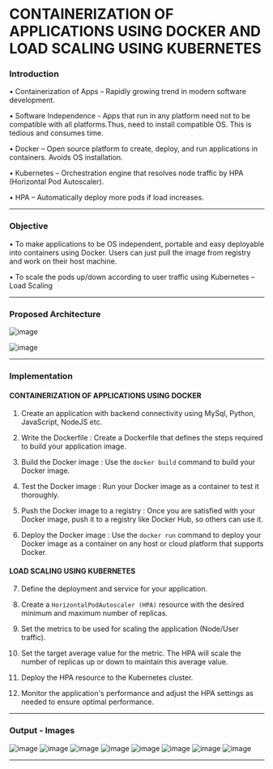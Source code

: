 # CONTAINERIZATION OF APPLICATIONS USING DOCKER AND LOAD SCALING USING KUBERNETES
### Introduction

• Containerization of Apps – Rapidly growing trend in modern software development. 

• Software Independence - Apps that run in any platform need not to be compatible with all platforms.Thus, need to install compatible OS. This is tedious and consumes time.

• Docker – Open source platform to create, deploy, and run applications in containers. Avoids OS installation.

• Kubernetes – Orchestration engine that resolves node traffic by HPA (Horizontal Pod Autoscaler).

• HPA – Automatically deploy more pods if load increases. 

---
### Objective 

• To make applications to be OS independent, 
portable and easy deployable into containers 
using Docker. Users can just pull the image 
from registry and work on their host machine.    

• To scale the pods up/down according to user 
traffic using Kubernetes – Load Scaling

----
### Proposed Architecture

![image](https://github.com/Ashwanth-R/Containerization-of-Application-using-Docker-and-Kubernetes/assets/96193365/5cc1f645-9819-4522-bd57-dd7d54796d64)

![image](https://github.com/Ashwanth-R/Containerization-of-Application-using-Docker-and-Kubernetes/assets/96193365/6b57d4ca-48ca-41fd-b1da-caf5dee8e9c0)

---
### Implementation 
#### CONTAINERIZATION OF APPLICATIONS USING DOCKER

1) Create an application with backend connectivity using MySql, Python, JavaScript, NodeJS etc.

2) Write the Dockerfile : Create a Dockerfile that defines the steps required to build your application image.

3) Build the Docker image : Use the `docker build` command to build your Docker image.

4) Test the Docker image : Run your Docker image as a container to test it thoroughly.

5) Push the Docker image to a registry : Once you are satisfied with your Docker image, push it to a registry like Docker Hub, so others can use it.

6) Deploy the Docker image : Use the `docker run` command to deploy your Docker image as a container on any host or cloud platform that supports Docker.
#### LOAD SCALING USING KUBERNETES
7) Define the deployment and service for your application.

8) Create a `HorizontalPodAutoscaler (HPA)` resource with the desired minimum and maximum number of replicas.

9) Set the metrics to be used for scaling the application (Node/User traffic).

10) Set the target average value for the metric. The HPA will scale the number of replicas up or down to maintain this average value.

11) Deploy the HPA resource to the Kubernetes cluster.

12) Monitor the application's performance and adjust the HPA settings as needed to ensure optimal performance.

---

### Output - Images


![image](https://github.com/Ashwanth-R/Containerization-of-Application-using-Docker-and-Kubernetes/assets/96193365/153059ad-9166-4a00-9fb6-90762ebedb1c)
![image](https://github.com/Ashwanth-R/Containerization-of-Application-using-Docker-and-Kubernetes/assets/96193365/79347306-4618-4c1e-815f-fe5dfefc719e)
![image](https://github.com/Ashwanth-R/Containerization-of-Application-using-Docker-and-Kubernetes/assets/96193365/47336949-7e0a-4202-973f-86bda0519ddf)
![image](https://github.com/Ashwanth-R/Containerization-of-Application-using-Docker-and-Kubernetes/assets/96193365/266c6f41-7e29-4ed6-a090-77e8b6620967)
![image](https://github.com/Ashwanth-R/Containerization-of-Application-using-Docker-and-Kubernetes/assets/96193365/906385be-6de7-4f20-b7aa-23d3b87a4b08)
![image](https://github.com/Ashwanth-R/Containerization-of-Application-using-Docker-and-Kubernetes/assets/96193365/e73fc2da-1b0f-47ef-8c60-c8821f217ce0)
![image](https://github.com/Ashwanth-R/Containerization-of-Application-using-Docker-and-Kubernetes/assets/96193365/8fdd781a-dd9a-4f27-9864-ee12f1fbaa0c)
![image](https://github.com/Ashwanth-R/Containerization-of-Application-using-Docker-and-Kubernetes/assets/96193365/c9064420-c665-4045-901d-28ab19cbfe09)

---









